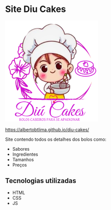 # Site Diu Cakes

<img src="imagens/diu-logo-g.png" alt="Logo Diu Cakes" width="300">

<a>https://albertobtlima.github.io/diu-cakes/</a>

Site contendo todos os detalhes dos bolos como:
- Sabores
- Ingredientes
- Tamanhos
- Preços


## Tecnologias utilizadas
- HTML
- CSS
- JS
